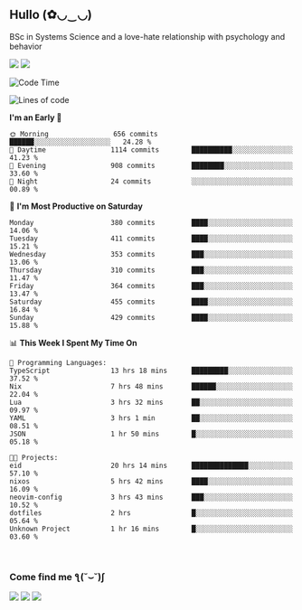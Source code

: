 <h2>Hullo (✿◡‿◡)</h2>

BSc in Systems Science and a love-hate relationship with psychology and behavior

<img src="https://github-readme-activity-graph.vercel.app/graph?username=hedonicadapter&theme=high-contrast"/>
<img src="https://github-readme-stats-git-masterrstaa-rickstaa.vercel.app/api?username=hedonicadapter&theme=highcontrast"/>

<!--START_SECTION:waka-->
![Code Time](http://img.shields.io/badge/Code%20Time-1%2C806%20hrs%2057%20mins-blue)

![Lines of code](https://img.shields.io/badge/From%20Hello%20World%20I%27ve%20Written-6.5%20million%20lines%20of%20code-blue)

**I'm an Early 🐤** 

```text
🌞 Morning                656 commits         ██████░░░░░░░░░░░░░░░░░░░   24.28 % 
🌆 Daytime                1114 commits        ██████████░░░░░░░░░░░░░░░   41.23 % 
🌃 Evening                908 commits         ████████░░░░░░░░░░░░░░░░░   33.60 % 
🌙 Night                  24 commits          ░░░░░░░░░░░░░░░░░░░░░░░░░   00.89 % 
```
📅 **I'm Most Productive on Saturday** 

```text
Monday                   380 commits         ████░░░░░░░░░░░░░░░░░░░░░   14.06 % 
Tuesday                  411 commits         ████░░░░░░░░░░░░░░░░░░░░░   15.21 % 
Wednesday                353 commits         ███░░░░░░░░░░░░░░░░░░░░░░   13.06 % 
Thursday                 310 commits         ███░░░░░░░░░░░░░░░░░░░░░░   11.47 % 
Friday                   364 commits         ███░░░░░░░░░░░░░░░░░░░░░░   13.47 % 
Saturday                 455 commits         ████░░░░░░░░░░░░░░░░░░░░░   16.84 % 
Sunday                   429 commits         ████░░░░░░░░░░░░░░░░░░░░░   15.88 % 
```


📊 **This Week I Spent My Time On** 

```text
💬 Programming Languages: 
TypeScript               13 hrs 18 mins      █████████░░░░░░░░░░░░░░░░   37.52 % 
Nix                      7 hrs 48 mins       ██████░░░░░░░░░░░░░░░░░░░   22.04 % 
Lua                      3 hrs 32 mins       ██░░░░░░░░░░░░░░░░░░░░░░░   09.97 % 
YAML                     3 hrs 1 min         ██░░░░░░░░░░░░░░░░░░░░░░░   08.51 % 
JSON                     1 hr 50 mins        █░░░░░░░░░░░░░░░░░░░░░░░░   05.18 % 

🐱‍💻 Projects: 
eid                      20 hrs 14 mins      ██████████████░░░░░░░░░░░   57.10 % 
nixos                    5 hrs 42 mins       ████░░░░░░░░░░░░░░░░░░░░░   16.09 % 
neovim-config            3 hrs 43 mins       ███░░░░░░░░░░░░░░░░░░░░░░   10.52 % 
dotfiles                 2 hrs               █░░░░░░░░░░░░░░░░░░░░░░░░   05.64 % 
Unknown Project          1 hr 16 mins        █░░░░░░░░░░░░░░░░░░░░░░░░   03.60 % 
```


<!--END_SECTION:waka-->

<br/>
<h3>Come find me ƪ(˘⌣˘)ʃ </h3>

<a href="https://hedonicadapter.com/"><img src="https://img.shields.io/badge/-Portfolio-3423A6?style=flat-square&logo=Google-Chrome&logoColor=white"/></a>
<a href="www.linkedin.com/in/sam-herman"><img src="https://img.shields.io/badge/-Sam%20Herman-0077B5?style=flat-square&logo=Linkedin&logoColor=white"/></a>
<a href="mailto:mailservice.samherman@gmail.com"><img src="https://img.shields.io/badge/-mailservice.samherman@gmail.com-D14836?style=flat-square&logo=Gmail&logoColor=white"/></a>

<!--
**cdthomp1/cdthomp1** is a ✨ _special_ ✨ repository because its `README.md` (this file) appears on your GitHub profile.


----
Credit: [cdthomp1](https://github.com/cdthomp1)

Last Edited on: 19/11/2020
